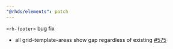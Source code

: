 ```yaml
---
"@rhds/elements": patch
---
```


`<rh-footer>` bug fix

- all grid-template-areas show gap regardless of existing [#575](https://github.com/RedHat-UX/red-hat-design-system/issues/575) 
